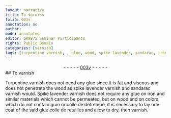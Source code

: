 ```yaml
---
layout: narrative
title: To varnish
folio: 003v
annotation: no
author:
mode: annotated
editor: GR8975 Seminar Participants
rights: Public Domain
categories: [varnish]
tags: [turpentine varnish, , glue, wood, spike lavender, sandarac, iron, colors, gum, colle de détrempe, colle de retailles]
---
```


 <div class="folio" align="center">- - - - - <a href="http://gallica.bnf.fr/ark:/12148/btv1b10500001g/f12.image" target="_blank">003v</a> - - - - - </div> 
## To varnish

 
 <span class="activity"></span>  <span class="material">Turpentine varnish</span> does not need any <span class="material">glue</span> since it is fat and viscous and does not penetrate the <span class="material">wood</span> as <span class="material_format"><span class="material">spike lavender</span> varnish</span> and <span class="material_format"><span class="material">sandarac</span> varnish</span> would. <span class="material_format"><span class="material">Spike lavender</span> varnish</span> does not require any <span class="material">glue</span> on <span class="material">iron</span> and similar materials which cannot be permeated, but on <span class="material">wood</span> and on <span class="material">colors</span> which do not contain <span class="material">gum</span> or <span class="material"><span class="foreign">colle de détrempe</span></span>, it is necessary to lay one coat of the said <span class="material">glue <span class="foreign">colle de retailles</span></span> and allow to dry, then varnish.  
 